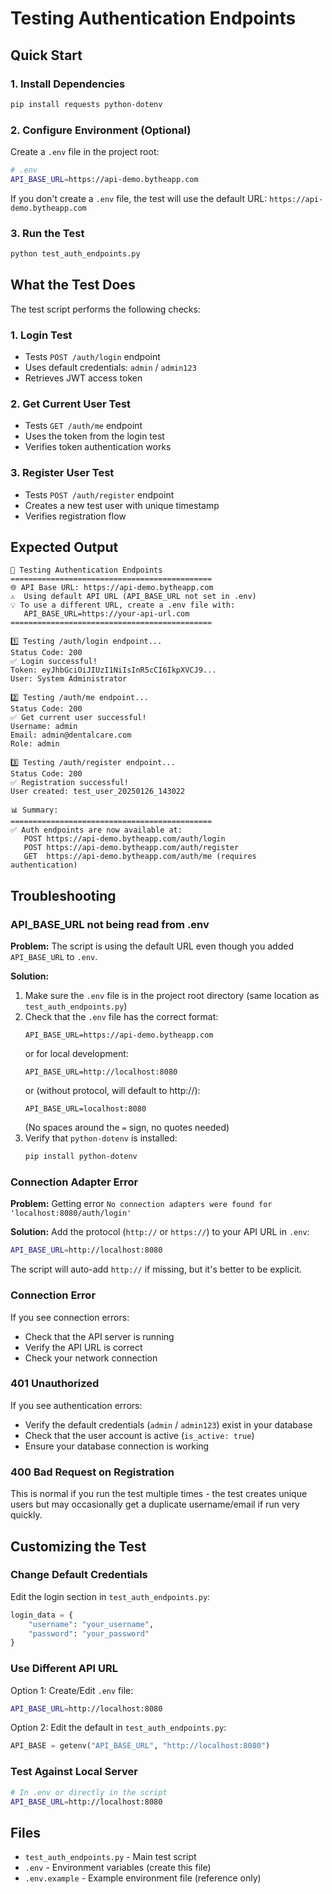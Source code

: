 # Testing Authentication Endpoints

## Quick Start

### 1. Install Dependencies
```bash
pip install requests python-dotenv
```

### 2. Configure Environment (Optional)

Create a `.env` file in the project root:

```bash
# .env
API_BASE_URL=https://api-demo.bytheapp.com
```

If you don't create a `.env` file, the test will use the default URL: `https://api-demo.bytheapp.com`

### 3. Run the Test
```bash
python test_auth_endpoints.py
```

## What the Test Does

The test script performs the following checks:

### 1. Login Test
- Tests `POST /auth/login` endpoint
- Uses default credentials: `admin` / `admin123`
- Retrieves JWT access token

### 2. Get Current User Test
- Tests `GET /auth/me` endpoint
- Uses the token from the login test
- Verifies token authentication works

### 3. Register User Test
- Tests `POST /auth/register` endpoint
- Creates a new test user with unique timestamp
- Verifies registration flow

## Expected Output

```
🧪 Testing Authentication Endpoints
=============================================
🌐 API Base URL: https://api-demo.bytheapp.com
⚠️  Using default API URL (API_BASE_URL not set in .env)
💡 To use a different URL, create a .env file with:
   API_BASE_URL=https://your-api-url.com
=============================================

1️⃣ Testing /auth/login endpoint...
Status Code: 200
✅ Login successful!
Token: eyJhbGciOiJIUzI1NiIsInR5cCI6IkpXVCJ9...
User: System Administrator

2️⃣ Testing /auth/me endpoint...
Status Code: 200
✅ Get current user successful!
Username: admin
Email: admin@dentalcare.com
Role: admin

3️⃣ Testing /auth/register endpoint...
Status Code: 200
✅ Registration successful!
User created: test_user_20250126_143022

📊 Summary:
=============================================
✅ Auth endpoints are now available at:
   POST https://api-demo.bytheapp.com/auth/login
   POST https://api-demo.bytheapp.com/auth/register
   GET  https://api-demo.bytheapp.com/auth/me (requires authentication)
```

## Troubleshooting

### API_BASE_URL not being read from .env

**Problem:** The script is using the default URL even though you added `API_BASE_URL` to `.env`.

**Solution:**
1. Make sure the `.env` file is in the project root directory (same location as `test_auth_endpoints.py`)
2. Check that the `.env` file has the correct format:
   ```
   API_BASE_URL=https://api-demo.bytheapp.com
   ```
   or for local development:
   ```
   API_BASE_URL=http://localhost:8080
   ```
   or (without protocol, will default to http://):
   ```
   API_BASE_URL=localhost:8080
   ```
   (No spaces around the `=` sign, no quotes needed)
3. Verify that `python-dotenv` is installed:
   ```bash
   pip install python-dotenv
   ```

### Connection Adapter Error

**Problem:** Getting error `No connection adapters were found for 'localhost:8080/auth/login'`

**Solution:**
Add the protocol (`http://` or `https://`) to your API URL in `.env`:
```bash
API_BASE_URL=http://localhost:8080
```

The script will auto-add `http://` if missing, but it's better to be explicit.

### Connection Error

If you see connection errors:
- Check that the API server is running
- Verify the API URL is correct
- Check your network connection

### 401 Unauthorized

If you see authentication errors:
- Verify the default credentials (`admin` / `admin123`) exist in your database
- Check that the user account is active (`is_active: true`)
- Ensure your database connection is working

### 400 Bad Request on Registration

This is normal if you run the test multiple times - the test creates unique users but may occasionally get a duplicate username/email if run very quickly.

## Customizing the Test

### Change Default Credentials

Edit the login section in `test_auth_endpoints.py`:

```python
login_data = {
    "username": "your_username",
    "password": "your_password"
}
```

### Use Different API URL

Option 1: Create/Edit `.env` file:
```bash
API_BASE_URL=http://localhost:8080
```

Option 2: Edit the default in `test_auth_endpoints.py`:
```python
API_BASE = getenv("API_BASE_URL", "http://localhost:8080")
```

### Test Against Local Server

```bash
# In .env or directly in the script
API_BASE_URL=http://localhost:8080
```

## Files

- `test_auth_endpoints.py` - Main test script
- `.env` - Environment variables (create this file)
- `.env.example` - Example environment file (reference only)
